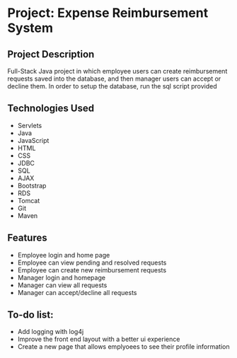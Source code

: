 # Project: Expense Reimbursement System
## Project Description
Full-Stack Java project in which employee users can create reimbursement requests
saved into the database, and then manager users can accept or decline them.
In order to setup the database, run the sql script provided

## Technologies Used

* Servlets
* Java
* JavaScript
* HTML
* CSS
* JDBC
* SQL
* AJAX
* Bootstrap
* RDS
* Tomcat
* Git
* Maven
## Features
* Employee login and home page
* Employee can view pending and resolved requests
* Employee can create new reimbursement requests
* Manager login and homepage
* Manager can view all requests
* Manager can accept/decline all requests
## To-do list:
* Add logging with log4j
* Improve the front end layout with a better ui experience
* Create a new page that allows emplyoees to see their profile information
